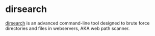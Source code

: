 dirsearch
=========

[dirsearch][1] is an advanced command-line tool designed to brute force
directories and files in webservers, AKA web path scanner.

[1]: https://github.com/maurosoria/dirsearch
